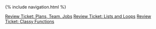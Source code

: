 {% include navigation.html %}


[Review Ticket: Plans, Team, Jobs](https://github.com/lucashuang248/Lumoo/issues/1)
[Review Ticket: Lists and Loops](https://github.com/lucashuang248/Lumoo/issues/3)
[Review Ticket: Classy Functions](https://github.com/lucashuang248/Lumoo/issues/4)


